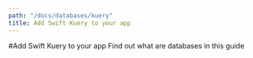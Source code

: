 ```yaml
---
path: "/docs/databases/kuery"
title: Add Swift Kuery to your app
---
```


#Add Swift Kuery to your app
Find out what are databases in this guide
